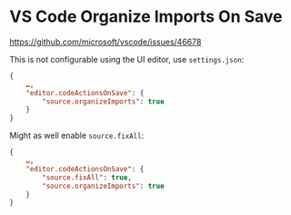 # VS Code Organize Imports On Save

https://github.com/microsoft/vscode/issues/46678

This is not configurable using the UI editor, use `settings.json`:

```json
{
    …,
    "editor.codeActionsOnSave": {
        "source.organizeImports": true
    }
}
```

Might as well enable `source.fixAll`:

```json
{
    …,
    "editor.codeActionsOnSave": {
        "source.fixAll": true,
        "source.organizeImports": true
    }
}
```
